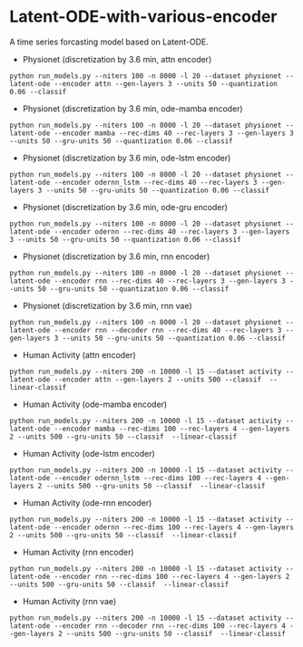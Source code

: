 # Latent-ODE-with-various-encoder
A time series forcasting model based on Latent-ODE.

* Physionet (discretization by 3.6 min, attn encoder)
```
python run_models.py --niters 100 -n 8000 -l 20 --dataset physionet --latent-ode --encoder attn --gen-layers 3 --units 50 --quantization 0.06 --classif
```

* Physionet (discretization by 3.6 min, ode-mamba encoder)
```
python run_models.py --niters 100 -n 8000 -l 20 --dataset physionet --latent-ode --encoder mamba --rec-dims 40 --rec-layers 3 --gen-layers 3 --units 50 --gru-units 50 --quantization 0.06 --classif
```

* Physionet (discretization by 3.6 min, ode-lstm encoder)
```
python run_models.py --niters 100 -n 8000 -l 20 --dataset physionet --latent-ode --encoder odernn_lstm --rec-dims 40 --rec-layers 3 --gen-layers 3 --units 50 --gru-units 50 --quantization 0.06 --classif
```

* Physionet (discretization by 3.6 min, ode-gru encoder)
```
python run_models.py --niters 100 -n 8000 -l 20 --dataset physionet --latent-ode --encoder odernn --rec-dims 40 --rec-layers 3 --gen-layers 3 --units 50 --gru-units 50 --quantization 0.06 --classif
```

* Physionet (discretization by 3.6 min, rnn encoder)
```
python run_models.py --niters 100 -n 8000 -l 20 --dataset physionet --latent-ode --encoder rnn --rec-dims 40 --rec-layers 3 --gen-layers 3 --units 50 --gru-units 50 --quantization 0.06 --classif
```

* Physionet (discretization by 3.6 min, rnn vae)
```
python run_models.py --niters 100 -n 8000 -l 20 --dataset physionet --latent-ode --encoder rnn --decoder rnn --rec-dims 40 --rec-layers 3 --gen-layers 3 --units 50 --gru-units 50 --quantization 0.06 --classif
```




* Human Activity (attn encoder)
```
python run_models.py --niters 200 -n 10000 -l 15 --dataset activity --latent-ode --encoder attn --gen-layers 2 --units 500 --classif  --linear-classif

```

* Human Activity (ode-mamba encoder)
```
python run_models.py --niters 200 -n 10000 -l 15 --dataset activity --latent-ode --encoder mamba --rec-dims 100 --rec-layers 4 --gen-layers 2 --units 500 --gru-units 50 --classif  --linear-classif
```

* Human Activity (ode-lstm encoder)
```
python run_models.py --niters 200 -n 10000 -l 15 --dataset activity --latent-ode --encoder odernn_lstm --rec-dims 100 --rec-layers 4 --gen-layers 2 --units 500 --gru-units 50 --classif  --linear-classif
```

* Human Activity (ode-rnn encoder)
```
python run_models.py --niters 200 -n 10000 -l 15 --dataset activity --latent-ode --encoder odernn --rec-dims 100 --rec-layers 4 --gen-layers 2 --units 500 --gru-units 50 --classif  --linear-classif
```

* Human Activity (rnn encoder)
```
python run_models.py --niters 200 -n 10000 -l 15 --dataset activity --latent-ode --encoder rnn --rec-dims 100 --rec-layers 4 --gen-layers 2 --units 500 --gru-units 50 --classif  --linear-classif
```

* Human Activity (rnn vae)
```
python run_models.py --niters 200 -n 10000 -l 15 --dataset activity --latent-ode --encoder rnn --decoder rnn --rec-dims 100 --rec-layers 4 --gen-layers 2 --units 500 --gru-units 50 --classif  --linear-classif
```
